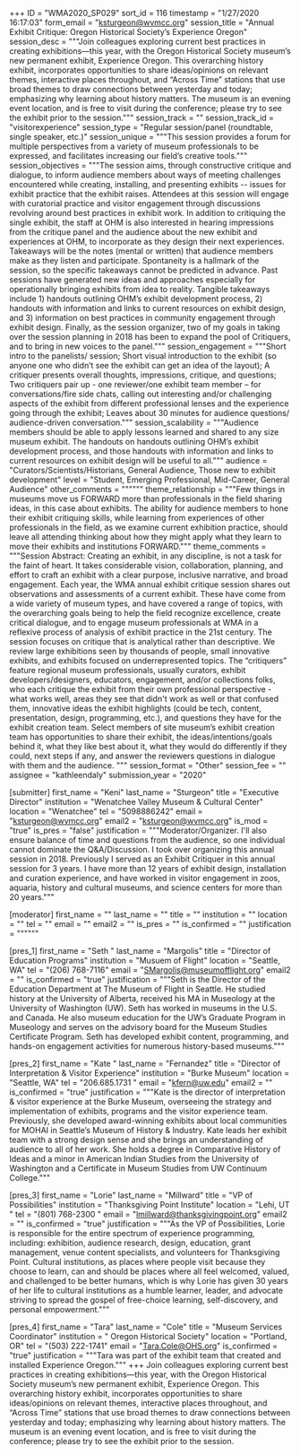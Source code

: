 +++
ID = "WMA2020_SP029"
sort_id = 116
timestamp = "1/27/2020 16:17:03"
form_email = "ksturgeon@wvmcc.org"
session_title = "Annual Exhibit Critique: Oregon Historical Society’s Experience Oregon"
session_desc = """Join colleagues exploring current best practices in creating exhibitions—this year, with the Oregon Historical Society museum’s new permanent exhibit, Experience Oregon. This overarching history exhibit, incorporates opportunities to share ideas/opinions on relevant themes, interactive places throughout, and “Across Time” stations that use broad themes to draw connections between yesterday and today; emphasizing why learning about history matters. The museum is an evening event location, and is free to visit during the conference; please try to see the exhibit prior to the session."""
session_track = ""
session_track_id = "visitorexperience"
session_type = "Regular session/panel (roundtable, single speaker, etc.)"
session_unique = """This session provides a forum for multiple perspectives from a variety of museum professionals to be expressed, and facilitates increasing our field’s creative tools."""
session_objectives = """The session aims, through constructive critique and dialogue, to inform audience  members about ways of meeting challenges encountered while creating, installing, and presenting exhibits -- issues for exhibit practice that the exhibit raises. Attendees at this session will engage with curatorial practice and visitor engagement through discussions revolving around best practices in exhibit work.   In addition to critiquing the single exhibit, the staff at OHM is also interested in hearing impressions from the critique panel and the audience about the new exhibit and experiences at OHM, to incorporate as they design their next experiences. Takeaways will be the notes (mental or written) that audience members make as they listen and participate.  Spontaneity is a hallmark of the session, so the specific takeaways cannot be predicted in advance. Past sessions have generated new ideas and approaches especially for operationally bringing exhibits from idea to reality.   Tangible takeaways include 1) handouts outlining OHM’s exhibit development process, 2) handouts with information and links to current resources on exhibit design, and 3) information on best practices in community engagement through exhibit design.  Finally, as the session organizer, two of my goals in taking over the session planning in 2018 has been to expand the pool of Critiquers, and to bring in new voices to the panel."""
session_engagement = """Short intro to the panelists/ session;  Short visual introduction to the exhibit (so anyone one who didn’t see the exhibit can get an idea of the layout);  A critiquer presents overall thoughts, impressions, critique, and questions;  Two critiquers pair up - one reviewer/one exhibit team member – for conversations/fire side chats, calling out interesting and/or challenging aspects of the exhibit from different professional lenses and the experience going through the exhibit;  Leaves about 30 minutes for audience questions/ audience-driven conversation."""
session_scalability = """Audience members should be able to apply lessons learned and shared to any size museum exhibit. The handouts on handouts outlining OHM’s exhibit development process, and those handouts with information and links to current resources on exhibit design will be useful to all."""
audience = "Curators/Scientists/Historians, General Audience, Those new to exhibit development"
level = "Student, Emerging Professional, Mid-Career, General Audience"
other_comments = """"""
theme_relationship = """Few things in museums move us FORWARD more than professionals in the field sharing ideas, in this case about exhibits. The ability for audience members to hone their exhibit critiquing skills, while learning from experiences of other professionals in the field, as we examine current exhibition practice, should leave all attending thinking about how they might apply what they learn to move their exhibits and institutions FORWARD."""
theme_comments = """Session Abstract: Creating an exhibit, in any discipline, is not a task for the faint of heart. It takes considerable vision, collaboration, planning, and effort to craft an exhibit with a clear purpose, inclusive narrative, and broad engagement. Each year, the WMA annual exhibit critique session shares out observations and assessments of a current exhibit. These have come from a wide variety of museum types, and have covered a range of topics, with the overarching goals being to help the field recognize excellence, create critical dialogue, and to engage museum professionals at WMA in a reflexive process of analysis of exhibit practice in the 21st century. The session focuses on critique that is analytical rather than descriptive. We review large exhibitions seen by thousands of people, small innovative exhibits, and exhibits focused on underrepresented topics. The “critiquers” feature regional museum professionals, usually curators, exhibit developers/designers, educators, engagement, and/or collections folks, who each critique the exhibit from their own professional perspective - what works well, areas they see that didn't work as well or that confused them, innovative ideas the exhibit highlights (could be tech, content, presentation, design, programming, etc.), and questions they have for the exhibit creation team. Select members of site museum’s exhibit creation team has opportunities to share their exhibit, the ideas/intentions/goals behind it, what they like best about it, what they would do differently if they could, next steps if any, and answer the reviewers questions in dialogue with them and the audience.   """
session_format = "Other"
session_fee = ""
assignee = "kathleendaly"
submission_year = "2020"

[submitter]
first_name = "Keni"
last_name = "Sturgeon"
title = "Executive Director"
institution = "Wenatchee Valley Museum & Cultural Center"
location = "Wenatchee"
tel = "5098886242"
email = "ksturgeon@wvmcc.org"
email2 = "ksturgeon@wvmcc.org"
is_mod = "true"
is_pres = "false"
justification = """Moderator/Organizer. I'll also ensure balance of time and questions from the audience, so one individual cannot dominate the Q&A/Discussion. I took over organizing this annual session in 2018.  Previously I served as an Exhibit Critiquer in this annual session for 3 years. I have more than 12 years of exhibit design, installation and curation experience, and have worked in visitor engagement in zoos, aquaria, history and cultural museums, and science centers for more than 20 years."""

[moderator]
first_name = ""
last_name = ""
title = ""
institution = ""
location = ""
tel = ""
email = ""
email2 = ""
is_pres = ""
is_confirmed = ""
justification = """"""

[pres_1]
first_name = "Seth "
last_name = "Margolis"
title = "Director of Education Programs"
institution = "Musuem of Flight"
location = "Seattle, WA"
tel = "(206) 768-7116"
email = "SMargolis@museumofflight.org"
email2 = ""
is_confirmed = "true"
justification = """Seth is the Director of the Education Department at The Museum of Flight in Seattle. He studied history at the University of Alberta, received his MA in Museology at the University of Washington (UW). Seth has worked in museums in the U.S. and Canada. He also museum education for the UW’s Graduate Program in Museology and serves on the advisory board for the Museum Studies Certificate Program. Seth has developed exhibit content, programming, and hands-on engagement activities for numerous history-based museums."""

[pres_2]
first_name = "Kate "
last_name = "Fernandez"
title = "Director of Interpretation & Visitor Experience"
institution = "Burke Museum"
location = "Seattle, WA"
tel = "206.685.1731   "
email = "kfern@uw.edu"
email2 = ""
is_confirmed = "true"
justification = """Kate is the director of interpretation & visitor experience at the Burke Museum, overseeing the strategy and implementation of exhibits, programs and the visitor experience team. Previously, she developed award-winning exhibits about local communities for MOHAI in Seattle’s Museum of History & Industry. Kate leads her exhibit team with a strong design sense and she brings an understanding of audience to all of her work. She holds a degree in Comparative History of Ideas and a minor in American Indian Studies from the University of Washington and a Certificate in Museum Studies from UW Continuum College."""

[pres_3]
first_name = "Lorie"
last_name = "Millward"
title = "VP of Possibilities"
institution = "Thanksgiving Point Institute"
location = "Lehi, UT "
tel = "(801) 768-2300 "
email = "lmillward@thanksgivingpoint.org"
email2 = ""
is_confirmed = "true"
justification = """As the VP of Possibilities, Lorie is responsible for the entire spectrum of experience programming, including: exhibition, audience research, design, education, grant management, venue content specialists, and volunteers for Thanksgiving Point. Cultural institutions, as places where people visit because they choose to learn, can and should be places where all feel welcomed, valued, and challenged to be better humans, which is why Lorie has given 30 years of her life to cultural institutions as a humble learner, leader, and advocate striving to spread the gospel of free-choice learning, self-discovery, and personal empowerment."""

[pres_4]
first_name = "Tara"
last_name = "Cole"
title = "Museum Services Coordinator"
institution = " Oregon Historical Society"
location = "Portland, OR"
tel = "(503) 222-1741"
email = "Tara.Cole@OHS.org"
is_confirmed = "true"
justification = """Tara was part of the exhibit team that created and installed Experience Oregon."""
+++
Join colleagues exploring current best practices in creating exhibitions—this year, with the Oregon Historical Society museum’s new permanent exhibit, Experience Oregon. This overarching history exhibit, incorporates opportunities to share ideas/opinions on relevant themes, interactive places throughout, and “Across Time” stations that use broad themes to draw connections between yesterday and today; emphasizing why learning about history matters. The museum is an evening event location, and is free to visit during the conference; please try to see the exhibit prior to the session.